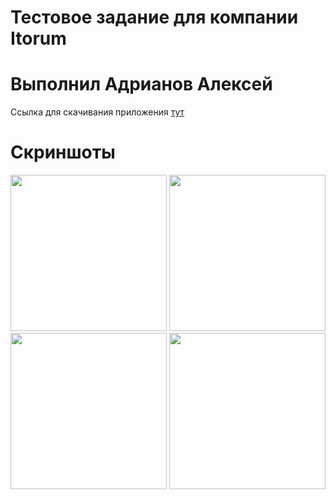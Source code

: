 # Тестовое задание для компании Itorum
# Выполнил Адрианов Алексей

Ссылка для скачивания приложения [тут](https://yadi.sk/d/lx1jVHu499ukdA)

# Скриншоты

<img src="https://pp.userapi.com/c849328/v849328515/1bba2b/KEGdARgE23g.jpg" width="250px" />
<img src="https://pp.userapi.com/c855628/v855628515/6ce7f/IlXOnxjkvOc.jpg" width="250px" />
<img src="https://pp.userapi.com/c855320/v855320515/6d02b/9S6lo8Ywqwc.jpg" width="250px" />
<img src="https://pp.userapi.com/c849416/v849416515/1b451c/DZdrG3MxEpo.jpg" width="250px" />
